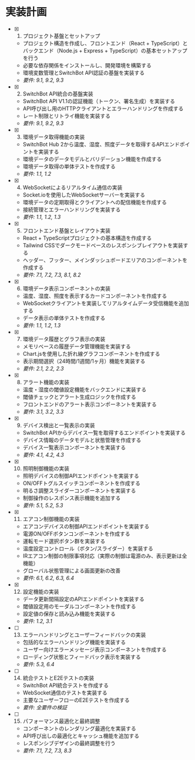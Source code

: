 # 実装計画

- [x] 1. プロジェクト基盤とセットアップ
  - プロジェクト構造を作成し、フロントエンド（React + TypeScript）とバックエンド（Node.js + Express + TypeScript）の基本セットアップを行う
  - 必要な依存関係をインストールし、開発環境を構築する
  - 環境変数管理とSwitchBot API認証の基盤を実装する
  - _要件: 9.1, 9.2, 9.3_

- [x] 2. SwitchBot API統合の基盤実装
  - SwitchBot API V1.1の認証機能（トークン、署名生成）を実装する
  - API呼び出し用のHTTPクライアントとエラーハンドリングを作成する
  - レート制限とリトライ機能を実装する
  - _要件: 9.1, 9.2, 9.3_

- [x] 3. 環境データ取得機能の実装
  - SwitchBot Hub 2から温度、湿度、照度データを取得するAPIエンドポイントを実装する
  - 環境データのデータモデルとバリデーション機能を作成する
  - 環境データ取得の単体テストを作成する
  - _要件: 1.1, 1.2_

- [x] 4. WebSocketによるリアルタイム通信の実装
  - Socket.ioを使用したWebSocketサーバーを実装する
  - 環境データの定期取得とクライアントへの配信機能を作成する
  - 接続管理とエラーハンドリングを実装する
  - _要件: 1.1, 1.2, 1.3_

- [x] 5. フロントエンド基盤とレイアウト実装
  - React + TypeScriptプロジェクトの基本構造を作成する
  - Tailwind CSSでダークモードベースのレスポンシブレイアウトを実装する
  - ヘッダー、フッター、メインダッシュボードエリアのコンポーネントを作成する
  - _要件: 7.1, 7.2, 7.3, 8.1, 8.2_

- [x] 6. 環境データ表示コンポーネントの実装
  - 温度、湿度、照度を表示するカードコンポーネントを作成する
  - WebSocketクライアントを実装してリアルタイムデータ受信機能を追加する
  - データ表示の単体テストを作成する
  - _要件: 1.1, 1.2, 1.3_

- [x] 7. 環境データ履歴とグラフ表示の実装
  - メモリベースの履歴データ管理機能を実装する
  - Chart.jsを使用した折れ線グラフコンポーネントを作成する
  - 表示期間選択（24時間/1週間/1ヶ月）機能を実装する
  - _要件: 2.1, 2.2, 2.3_

- [x] 8. アラート機能の実装
  - 温度・湿度の閾値設定機能をバックエンドに実装する
  - 閾値チェックとアラート生成ロジックを作成する
  - フロントエンドのアラート表示コンポーネントを実装する
  - _要件: 3.1, 3.2, 3.3_

- [x] 9. デバイス検出と一覧表示の実装
  - SwitchBot APIからデバイス一覧を取得するエンドポイントを実装する
  - デバイス情報のデータモデルと状態管理を作成する
  - デバイス一覧表示コンポーネントを実装する
  - _要件: 4.1, 4.2, 4.3_

- [x] 10. 照明制御機能の実装
  - 照明デバイスの制御APIエンドポイントを実装する
  - ON/OFFトグルスイッチコンポーネントを作成する
  - 明るさ調整スライダーコンポーネントを実装する
  - 制御操作のレスポンス表示機能を追加する
  - _要件: 5.1, 5.2, 5.3_

- [x] 11. エアコン制御機能の実装
  - エアコンデバイスの制御APIエンドポイントを実装する
  - 電源ON/OFFボタンコンポーネントを作成する
  - 運転モード選択ボタン群を実装する
  - 温度設定コントロール（ボタン/スライダー）を実装する
  - IRエアコン制御の制限事項対応（実際の制御は電源のみ、表示更新は全機能）
  - グローバル状態管理による画面更新の改善
  - _要件: 6.1, 6.2, 6.3, 6.4_

- [x] 12. 設定機能の実装
  - データ更新間隔設定のAPIエンドポイントを実装する
  - 閾値設定用のモーダルコンポーネントを作成する
  - 設定値の保存と読み込み機能を実装する
  - _要件: 1.2, 3.1_

- [ ] 13. エラーハンドリングとユーザーフィードバックの実装
  - 包括的なエラーハンドリング機能を実装する
  - ユーザー向けエラーメッセージ表示コンポーネントを作成する
  - ローディング状態とフィードバック表示を実装する
  - _要件: 5.3, 6.4_

- [ ] 14. 統合テストとE2Eテストの実装
  - SwitchBot API統合テストを作成する
  - WebSocket通信のテストを実装する
  - 主要なユーザーフローのE2Eテストを作成する
  - _要件: 全要件の検証_

- [ ] 15. パフォーマンス最適化と最終調整
  - コンポーネントのレンダリング最適化を実装する
  - API呼び出しの最適化とキャッシュ機能を追加する
  - レスポンシブデザインの最終調整を行う
  - _要件: 7.1, 7.2, 7.3, 8.3_